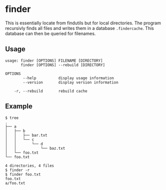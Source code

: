 # finder

This is essentially locate from findutils but for local directories. The program recursivly
finds all files and writes them in a database `.findercache`. This database can then be
queried for filenames.

## Usage

~~~none
usage: finder [OPTIONS] FILENAME [DIRECTORY]
       finder [OPTIONS] --rebuild [DIRECTORY]

OPTIONS
        --help          display usage information
        --version       display version information

    -r, --rebuild       rebuild cache
~~~

## Example

~~~none
$ tree
.
├── a
│   ├── b
│   │   ├── bar.txt
│   │   └── c
│   │       └── d
│   │           └── baz.txt
│   └── foo.txt
└── foo.txt

4 directories, 4 files
$ finder -r
$ finder foo.txt
foo.txt
a/foo.txt
~~~
